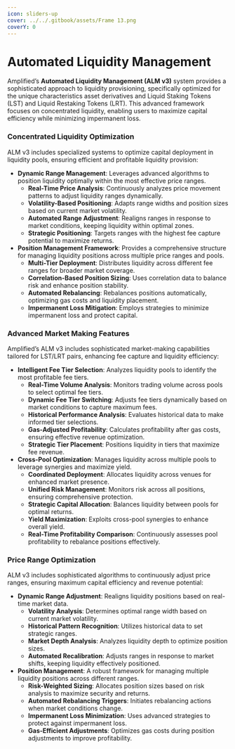 ```yaml
---
icon: sliders-up
cover: ../../.gitbook/assets/Frame 13.png
coverY: 0
---
```


# Automated Liquidity Management

Amplified’s **Automated Liquidity Management (ALM v3)** system provides a sophisticated approach to liquidity provisioning, specifically optimized for the unique characteristics asset derivatives and Liquid Staking Tokens (LST) and Liquid Restaking Tokens (LRT). This advanced framework focuses on concentrated liquidity, enabling users to maximize capital efficiency while minimizing impermanent loss.

### **Concentrated Liquidity Optimization**

ALM v3 includes specialized systems to optimize capital deployment in liquidity pools, ensuring efficient and profitable liquidity provision:

* **Dynamic Range Management**: Leverages advanced algorithms to position liquidity optimally within the most effective price ranges.
  * **Real-Time Price Analysis**: Continuously analyzes price movement patterns to adjust liquidity ranges dynamically.
  * **Volatility-Based Positioning**: Adapts range widths and position sizes based on current market volatility.
  * **Automated Range Adjustment**: Realigns ranges in response to market conditions, keeping liquidity within optimal zones.
  * **Strategic Positioning**: Targets ranges with the highest fee capture potential to maximize returns.
* **Position Management Framework**: Provides a comprehensive structure for managing liquidity positions across multiple price ranges and pools.
  * **Multi-Tier Deployment**: Distributes liquidity across different fee ranges for broader market coverage.
  * **Correlation-Based Position Sizing**: Uses correlation data to balance risk and enhance position stability.
  * **Automated Rebalancing**: Rebalances positions automatically, optimizing gas costs and liquidity placement.
  * **Impermanent Loss Mitigation**: Employs strategies to minimize impermanent loss and protect capital.

### **Advanced Market Making Features**

Amplified’s ALM v3 includes sophisticated market-making capabilities tailored for LST/LRT pairs, enhancing fee capture and liquidity efficiency:

* **Intelligent Fee Tier Selection**: Analyzes liquidity pools to identify the most profitable fee tiers.
  * **Real-Time Volume Analysis**: Monitors trading volume across pools to select optimal fee tiers.
  * **Dynamic Fee Tier Switching**: Adjusts fee tiers dynamically based on market conditions to capture maximum fees.
  * **Historical Performance Analysis**: Evaluates historical data to make informed tier selections.
  * **Gas-Adjusted Profitability**: Calculates profitability after gas costs, ensuring effective revenue optimization.
  * **Strategic Tier Placement**: Positions liquidity in tiers that maximize fee revenue.
* **Cross-Pool Optimization**: Manages liquidity across multiple pools to leverage synergies and maximize yield.
  * **Coordinated Deployment**: Allocates liquidity across venues for enhanced market presence.
  * **Unified Risk Management**: Monitors risk across all positions, ensuring comprehensive protection.
  * **Strategic Capital Allocation**: Balances liquidity between pools for optimal returns.
  * **Yield Maximization**: Exploits cross-pool synergies to enhance overall yield.
  * **Real-Time Profitability Comparison**: Continuously assesses pool profitability to rebalance positions effectively.

### **Price Range Optimization**

ALM v3 includes sophisticated algorithms to continuously adjust price ranges, ensuring maximum capital efficiency and revenue potential:

* **Dynamic Range Adjustment**: Realigns liquidity positions based on real-time market data.
  * **Volatility Analysis**: Determines optimal range width based on current market volatility.
  * **Historical Pattern Recognition**: Utilizes historical data to set strategic ranges.
  * **Market Depth Analysis**: Analyzes liquidity depth to optimize position sizes.
  * **Automated Recalibration**: Adjusts ranges in response to market shifts, keeping liquidity effectively positioned.
* **Position Management**: A robust framework for managing multiple liquidity positions across different ranges.
  * **Risk-Weighted Sizing**: Allocates position sizes based on risk analysis to maximize security and returns.
  * **Automated Rebalancing Triggers**: Initiates rebalancing actions when market conditions change.
  * **Impermanent Loss Minimization**: Uses advanced strategies to protect against impermanent loss.
  * **Gas-Efficient Adjustments**: Optimizes gas costs during position adjustments to improve profitability.
